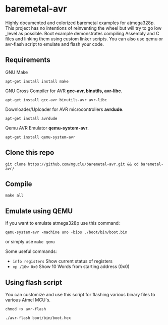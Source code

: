 baremetal-avr
======
Highly documented and colorized baremetal examples for atmega328p. This project has no intentions of reinventing the wheel but will try to go low _level as possible. Boot example demonstrates compiling Assembly and C files and linking them using custom linker scripts. You can also use qemu or avr-flash script to emulate and flash your code.



## Requirements

GNU Make

`
apt-get install install make
`

GNU Cross Compiler for AVR **gcc-avr, binutils, avr-libc**.

`
apt-get install gcc-avr binutils-avr avr-libc
`

Downloader/Uploader for AVR microcontrollers **avrdude**.

`
apt-get install avrdude
`

Qemu AVR Emulator **qemu-system-avr**.

`
apt-get install qemu-system-avr
`

## Clone this repo
```shell
git clone https://github.com/mguclu/baremetal-avr.git && cd baremetal-avr/
```

## Compile 
```shell
make all
```
## Emulate using QEMU
If you want to emulate atmega328p use this command:

```shell
qemu-system-avr -machine uno -bios ./boot/bin/boot.bin
```
or simply use `make qemu`

Some useful commands:
* `info registers` Show current status of registers
* `xp /10w 0x0` Show 10 Words from starting address (0x0)

## Using flash script
You can customize and use this script for flashing various binary files to various Atmel MCU's.
```shell
chmod +x avr-flash
```

```shell
./avr-flash boot/bin/boot.hex
```

